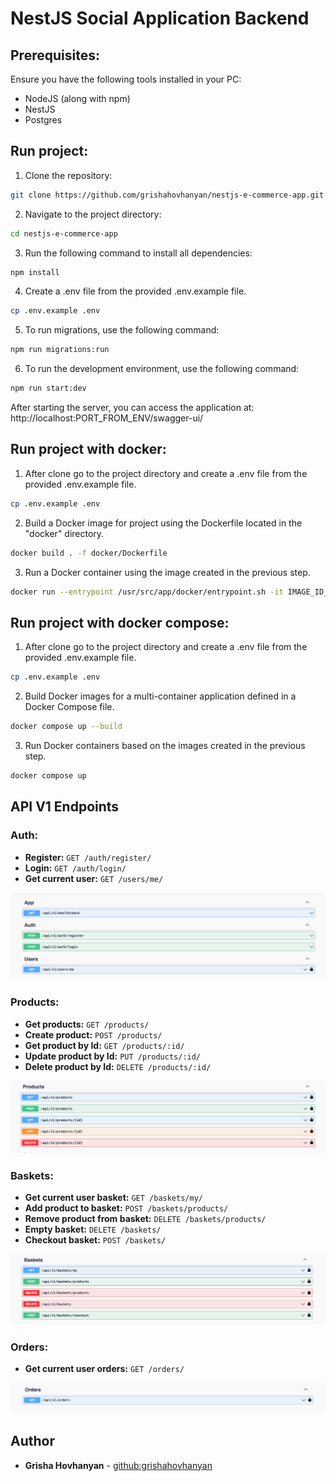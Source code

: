 # NestJS Social Application Backend

## Prerequisites:

Ensure you have the following tools installed in your PC:

- NodeJS (along with npm)
- NestJS
- Postgres

## Run project:

1. Clone the repository:

```sh
git clone https://github.com/grishahovhanyan/nestjs-e-commerce-app.git
```

2. Navigate to the project directory:

```sh
cd nestjs-e-commerce-app
```

3. Run the following command to install all dependencies:

```sh
npm install
```

4. Create a .env file from the provided .env.example file.

```sh
cp .env.example .env
```

5. To run migrations, use the following command:

```sh
npm run migrations:run
```

6. To run the development environment, use the following command:

```sh
npm run start:dev
```

After starting the server, you can access the application at: http://localhost:PORT_FROM_ENV/swagger-ui/

## Run project with docker:

1. After clone go to the project directory and create a .env file from the provided .env.example file.

```sh
cp .env.example .env
```

2. Build a Docker image for project using the Dockerfile located in the "docker" directory.

```sh
docker build . -f docker/Dockerfile
```

3. Run a Docker container using the image created in the previous step.

```sh
docker run --entrypoint /usr/src/app/docker/entrypoint.sh -it IMAGE_ID_FROM_PREVIOUS_STEP /usr/src/app/docker/start_node.sh
```

## Run project with docker compose:

1. After clone go to the project directory and create a .env file from the provided .env.example file.

```sh
cp .env.example .env
```

2. Build Docker images for a multi-container application defined in a Docker Compose file.

```sh
docker compose up --build
```

3. Run Docker containers based on the images created in the previous step.

```sh
docker compose up
```

## API V1 Endpoints

### Auth:

- **Register:** `GET /auth/register/`
- **Login:** `GET /auth/login/`
- **Get current user:** `GET /users/me/`

![swagger-auth](public/img/swagger-auth.png)

### Products:

- **Get products:** `GET /products/`
- **Create product:** `POST /products/`
- **Get product by Id:** `GET /products/:id/`
- **Update product by Id:** `PUT /products/:id/`
- **Delete product by Id:** `DELETE /products/:id/`

![swagger-products](public/img/swagger-products.png)

### Baskets:

- **Get current user basket:** `GET /baskets/my/`
- **Add product to basket:** `POST /baskets/products/`
- **Remove product from basket:** `DELETE /baskets/products/`
- **Empty basket:** `DELETE /baskets/`
- **Checkout basket:** `POST /baskets/`

![swagger-baskets](public/img/swagger-baskets.png)

### Orders:

- **Get current user orders:** `GET /orders/`

![swagger-orders](public/img/swagger-orders.png)

## Author

- **Grisha Hovhanyan** - [github:grishahovhanyan](https://github.com/grishahovhanyan)
